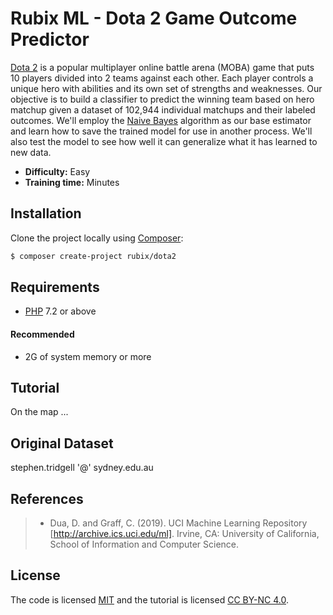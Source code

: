 # Rubix ML - Dota 2 Game Outcome Predictor
[Dota 2](http://www.dota2.com/) is a popular multiplayer online battle arena (MOBA) game that puts 10 players divided into 2 teams against each other. Each player controls a unique hero with abilities and its own set of strengths and weaknesses. Our objective is to build a classifier to predict the winning team based on hero matchup given a dataset of 102,944 individual matchups and their labeled outcomes. We'll employ the [Naive Bayes](https://rubixml.github.io/ML//latest/classifiers/naive-bayes.html) algorithm as our base estimator and learn how to save the trained model for use in another process. We'll also test the model to see how well it can generalize what it has learned to new data.

- **Difficulty:** Easy
- **Training time:** Minutes

## Installation
Clone the project locally using [Composer](https://getcomposer.org/):
```sh
$ composer create-project rubix/dota2
```

## Requirements
- [PHP](https://php.net) 7.2 or above

#### Recommended
- 2G of system memory or more

## Tutorial

On the map ...

## Original Dataset
stephen.tridgell '@' sydney.edu.au

## References
>- Dua, D. and Graff, C. (2019). UCI Machine Learning Repository [http://archive.ics.uci.edu/ml]. Irvine, CA: University of California, School of Information and Computer Science.

## License
The code is licensed [MIT](LICENSE) and the tutorial is licensed [CC BY-NC 4.0](https://creativecommons.org/licenses/by-nc/4.0/).
